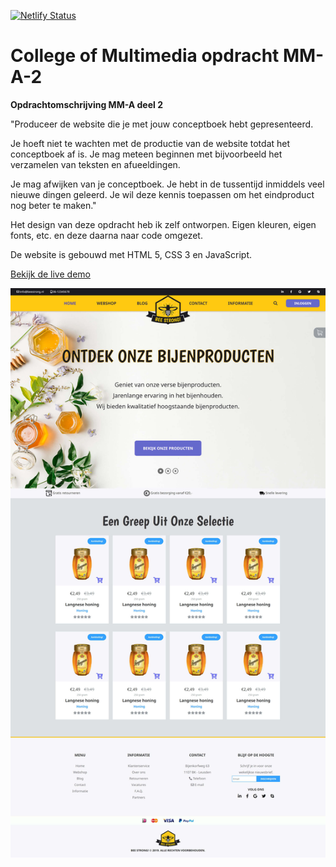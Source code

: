 [![Netlify Status](https://api.netlify.com/api/v1/badges/648a7b21-6ddc-45b9-90f6-72614e274991/deploy-status)](https://app.netlify.com/sites/cmm-web-design-module-1-mm-a-2/deploys)
# College of Multimedia opdracht MM-A-2

__Opdrachtomschrijving MM-A deel 2__

"Produceer de website die je met jouw conceptboek hebt gepresenteerd.

Je hoeft niet te wachten met de productie van de website
totdat het conceptboek af is. Je mag meteen beginnen met bijvoorbeeld het verzamelen van teksten en afueeldingen. 

Je mag afwijken van je conceptboek. Je hebt in de tussentijd
inmiddels veel nieuwe dingen geleerd. Je wil deze kennis
toepassen om het eindproduct nog beter te maken."

Het design van deze opdracht heb ik zelf ontworpen. Eigen kleuren, eigen fonts, etc. en deze daarna naar code omgezet.

De website is gebouwd met HTML 5, CSS 3 en JavaScript.

[Bekijk de live demo](https://cmm-web-design-module-1-mm-a-2.netlify.app)

![Prototype Bee Strong! Webshop](./assets/Bee-Strong-Bijenproducten-webshop-voor-krachtsporters.jpg)


